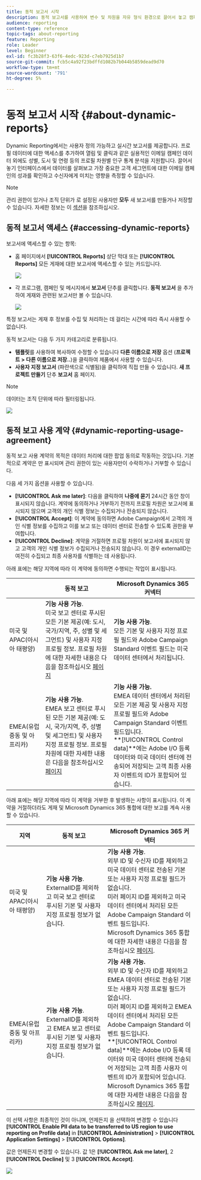```yaml
---
title: 동적 보고서 시작
description: 동적 보고서를 사용하여 변수 및 차원을 자유 형식 환경으로 끌어서 놓고 캠페인의 성공을 분석합니다.
audience: reporting
content-type: reference
topic-tags: about-reporting
feature: Reporting
role: Leader
level: Beginner
exl-id: fc3b28f3-63f6-4edc-923d-c7eb7925d1b7
source-git-commit: fcb5c4a92f23bdffd1082b7b044b5859dead9d70
workflow-type: tm+mt
source-wordcount: '791'
ht-degree: 5%

---
```


# 동적 보고서 시작 {#about-dynamic-reports}

Dynamic Reporting에서는 사용자 정의 가능하고 실시간 보고서를 제공합니다. 프로필 데이터에 대한 액세스를 추가하여 열림 및 클릭과 같은 실용적인 이메일 캠페인 데이터 외에도 성별, 도시 및 연령 등의 프로필 차원별 인구 통계 분석을 지원합니다. 끌어서 놓기 인터페이스에서 데이터를 살펴보고 가장 중요한 고객 세그먼트에 대한 이메일 캠페인의 성과를 확인하고 수신자에게 미치는 영향을 측정할 수 있습니다.

>[!NOTE]
>
>관리 권한이 있거나 조직 단위가 로 설정된 사용자만 **모두** 새 보고서를 만들거나 저장할 수 있습니다. 자세한 정보는 이 [섹션](../../administration/using/users-management.md)을 참조하십시오.

## 동적 보고서 액세스 {#accessing-dynamic-reports}

보고서에 액세스할 수 있는 항목:

* 홈 페이지에서 **[!UICONTROL Reports]** 상단 막대 또는 **[!UICONTROL Reports]** 모든 게재에 대한 보고서에 액세스할 수 있는 카드입니다.

   ![](assets/campaign_reports_access.png)

* 각 프로그램, 캠페인 및 메시지에서 **보고서** 단추를 클릭합니다. **동적 보고서** 을 추가하여 게재와 관련된 보고서만 볼 수 있습니다.

   ![](assets/campaign_reports_description.png)

특정 보고서는 게재 후 정보를 수집 및 처리하는 데 걸리는 시간에 따라 즉시 사용할 수 없습니다.

동적 보고서는 다음 두 가지 카테고리로 분류됩니다.

* **템플릿**&#x200B;를 사용하여 복사하여 수정할 수 있습니다 **다른 이름으로 저장** 옵션 (**프로젝트 > 다른 이름으로 저장..**)을 클릭하여 제품에서 사용할 수 있습니다.
* **사용자 지정 보고서** (파란색으로 식별됨)을 클릭하여 직접 만들 수 있습니다. **새 프로젝트 만들기** 단추 **보고서** 홈 페이지.

>[!NOTE]
>
>데이터는 조직 단위에 따라 필터링됩니다.

![](assets/dynamic_report_overview.png)

## 동적 보고 사용 계약 {#dynamic-reporting-usage-agreement}

동적 보고 사용 계약의 목적은 데이터 처리에 대한 팝업 동의로 작동하는 것입니다. 기본적으로 계약은 만 표시되며 관리 권한이 있는 사용자만이 수락하거나 거부할 수 있습니다.

다음 세 가지 옵션을 사용할 수 있습니다.

* **[!UICONTROL Ask me later]**: 다음을 클릭하여 **나중에 묻기** 24시간 동안 창이 표시되지 않습니다. 계약에 동의하거나 거부하기 전까지 프로필 차원은 보고서에 표시되지 않으며 고객의 개인 식별 정보는 수집되거나 전송되지 않습니다.
* **[!UICONTROL Accept]**: 이 계약에 동의하면 Adobe Campaign에서 고객의 개인 식별 정보를 수집하고 이를 보고 또는 데이터 센터로 전송할 수 있도록 권한을 부여합니다.
* **[!UICONTROL Decline]**: 계약을 거절하면 프로필 차원이 보고서에 표시되지 않고 고객의 개인 식별 정보가 수집되거나 전송되지 않습니다. 이 경우 externalID는 여전히 수집되고 최종 사용자를 식별하는 데 사용됩니다.

아래 표에는 해당 지역에 따라 이 계약에 동의하면 수행되는 작업이 표시됩니다.

|  | 동적 보고 | Microsoft Dynamics 365 커넥터 |
|---|---|---|
| 미국 및 APAC(아시아 태평양) | **기능 사용 가능**. <br>미국 보고 센터로 푸시된 모든 기본 제공(예: 도시, 국가/지역, 주, 성별 및 세그먼트) 및 사용자 지정 프로필 정보. 프로필 차원에 대한 자세한 내용은 다음을 참조하십시오 [페이지](../../reporting/using/list-of-components-.md) | **기능 사용 가능**. <br>모든 기본 및 사용자 지정 프로필 필드와 Adobe Campaign Standard 이벤트 필드는 미국 데이터 센터에서 처리됩니다. |
| EMEA(유럽 중동 및 아프리카) | **기능 사용 가능**. <br>EMEA 보고 센터로 푸시된 모든 기본 제공(예: 도시, 국가/지역, 주, 성별 및 세그먼트) 및 사용자 지정 프로필 정보. 프로필 차원에 대한 자세한 내용은 다음을 참조하십시오 [페이지](../../reporting/using/list-of-components-.md) | **기능 사용 가능.** <br>EMEA 데이터 센터에서 처리된 모든 기본 제공 및 사용자 지정 프로필 필드와 Adobe Campaign Standard 이벤트 필드입니다. <br>**[!UICONTROL Control data]**에는 Adobe I/O 등록 데이터와 미국 데이터 센터에 전송되어 저장되는 고객 최종 사용자 이벤트의 ID가 포함되어 있습니다. |

아래 표에는 해당 지역에 따라 이 계약을 거부한 후 발생하는 사항이 표시됩니다. 이 계약을 거절하더라도 게재 및 Microsoft Dynamics 365 통합에 대한 보고를 계속 사용할 수 있습니다.

| 지역 | 동적 보고 | Microsoft Dynamics 365 커넥터 |
|---|---|---|
| 미국 및 APAC(아시아 태평양) | **기능 사용 가능**. <br> ExternalID를 제외하고 미국 보고 센터로 푸시된 기본 및 사용자 지정 프로필 정보가 없습니다. | **기능 사용 가능**. <br>외부 ID 및 수신자 ID를 제외하고 미국 데이터 센터로 전송된 기본 또는 사용자 지정 프로필 필드가 없습니다. <br>미러 페이지 ID를 제외하고 미국 데이터 센터에서 처리된 모든 Adobe Campaign Standard 이벤트 필드입니다. <br>Microsoft Dynamics 365 통합에 대한 자세한 내용은 다음을 참조하십시오 [페이지](../../integrating/using/d365-acs-get-started.md). |
| EMEA(유럽 중동 및 아프리카) | **기능 사용 가능**. <br>ExternalID를 제외하고 EMEA 보고 센터로 푸시된 기본 및 사용자 지정 프로필 정보가 없습니다. | **기능 사용 가능.** <br>외부 ID 및 수신자 ID를 제외하고 EMEA 데이터 센터로 전송된 기본 또는 사용자 지정 프로필 필드가 없습니다. <br>미러 페이지 ID를 제외하고 EMEA 데이터 센터에서 처리된 모든 Adobe Campaign Standard 이벤트 필드입니다.  <br>**[!UICONTROL Control data]**에는 Adobe I/O 등록 데이터와 미국 데이터 센터에 전송되어 저장되는 고객 최종 사용자 이벤트의 ID가 포함되어 있습니다.<br>Microsoft Dynamics 365 통합에 대한 자세한 내용은 다음을 참조하십시오 [페이지](../../integrating/using/d365-acs-get-started.md). |

이 선택 사항은 최종적인 것이 아니며, 언제든지 을 선택하여 변경할 수 있습니다 **[!UICONTROL Enable PII data to be transferred to US region to use reporting on Profile data]** in **[!UICONTROL Administration]** > **[!UICONTROL Application Settings]** > **[!UICONTROL Options]**.

값은 언제든지 변경할 수 있습니다. 값 1은 **[!UICONTROL Ask me later]**, 2 **[!UICONTROL Decline]** 및 3 **[!UICONTROL Accept]**.

![](assets/pii_window_2.png)
